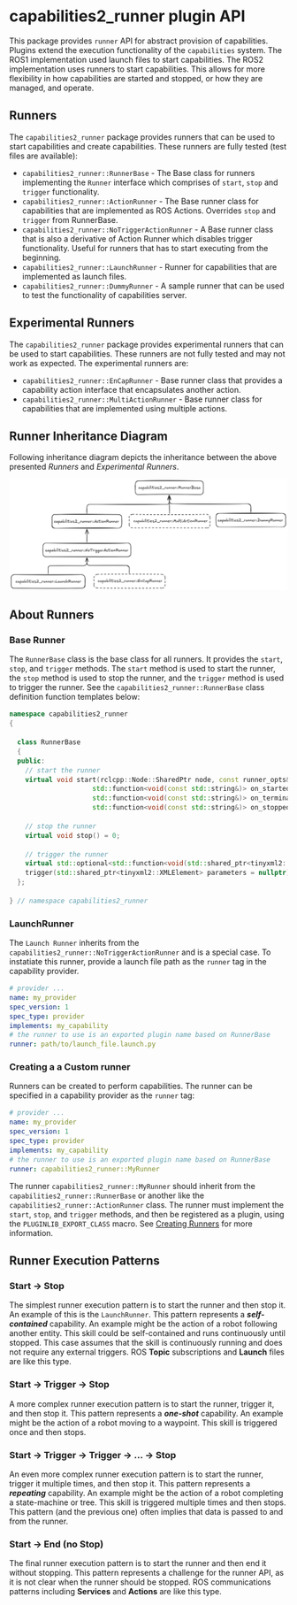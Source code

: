 # capabilities2_runner plugin API

This package provides `runner` API for abstract provision of capabilities. Plugins extend the execution functionality of the `capabilities` system. The ROS1 implementation used launch files to start capabilities. The ROS2 implementation uses runners to start capabilities. This allows for more flexibility in how capabilities are started and stopped, or how they are managed, and operate.

## Runners

The `capabilities2_runner` package provides runners that can be used to start capabilities and create capabilities. These runners are fully tested (test files are available):

- `capabilities2_runner::RunnerBase` - The Base class for runners implementing the `Runner` interface which comprises of `start`, `stop` and `trigger` functionality.
- `capabilities2_runner::ActionRunner` - The Base runner class for capabilities that are implemented as ROS Actions. Overrides `stop` and `trigger` from RunnerBase.
- `capabilities2_runner::NoTriggerActionRunner` - A Base runner class that is also a derivative of Action Runner which disables trigger functionality. Useful for runners that has to start executing from the beginning. 
- `capabilities2_runner::LaunchRunner` - Runner for capabilities that are implemented as launch files.
- `capabilities2_runner::DummyRunner` - A sample runner that can be used to test the functionality of capabilities server.

## Experimental Runners

The `capabilities2_runner` package provides experimental runners that can be used to start capabilities. These runners are not fully tested and may not work as expected. The experimental runners are:

- `capabilities2_runner::EnCapRunner` - Base runner class that provides a capability action interface that encapsulates another action.
- `capabilities2_runner::MultiActionRunner` - Base runner class for capabilities that are implemented using multiple actions.

## Runner Inheritance Diagram


Following inheritance diagram depicts the inheritance between the above presented *Runners* and *Experimental Runners*.

![inheritance diagram](../capabilities2_runner/docs/images/inheritance-diagram.png)

## About Runners

### Base Runner

The `RunnerBase` class is the base class for all runners. It provides the `start`, `stop`, and `trigger` methods. The `start` method is used to start the runner, the `stop` method is used to stop the runner, and the `trigger` method is used to trigger the runner. See the `capabilities2_runner::RunnerBase` class definition function templates below:

```cpp
namespace capabilities2_runner
{

  class RunnerBase
  {
  public:
    // start the runner
    virtual void start(rclcpp::Node::SharedPtr node, const runner_opts& run_config,
                     std::function<void(const std::string&)> on_started = nullptr,
                     std::function<void(const std::string&)> on_terminated = nullptr,
                     std::function<void(const std::string&)> on_stopped = nullptr) = 0;

    // stop the runner
    virtual void stop() = 0;

    // trigger the runner
    virtual std::optional<std::function<void(std::shared_ptr<tinyxml2::XMLElement>)>>
    trigger(std::shared_ptr<tinyxml2::XMLElement> parameters = nullptr) = 0;
  };

} // namespace capabilities2_runner
```

### LaunchRunner

The `Launch Runner` inherits from the `capabilities2_runner::NoTriggerActionRunner` and is a special case. To instatiate this runner, provide a launch file path as the `runner` tag in the capability provider.

```yaml
# provider ...
name: my_provider
spec_version: 1
spec_type: provider
implements: my_capability
# the runner to use is an exported plugin name based on RunnerBase
runner: path/to/launch_file.launch.py
```

### Creating a a Custom runner

Runners can be created to perform capabilities. The runner can be specified in a capability provider as the `runner` tag:

```yaml
# provider ...
name: my_provider
spec_version: 1
spec_type: provider
implements: my_capability
# the runner to use is an exported plugin name based on RunnerBase
runner: capabilities2_runner::MyRunner
```

The runner `capabilities2_runner::MyRunner` should inherit from the `capabilities2_runner::RunnerBase` or another like the `capabilities2_runner::ActionRunner` class. The runner must implement the `start`, `stop`, and `trigger` methods, and then be registered as a plugin, using the `PLUGINLIB_EXPORT_CLASS` macro. See [Creating Runners](./docs/create_runners.md) for more information.

## Runner Execution Patterns

### Start -> Stop

The simplest runner execution pattern is to start the runner and then stop it. An example of this is the `LaunchRunner`. This pattern represents a ***self-contained*** capability. An example might be the action of a robot following another entity. This skill could be self-contained and runs continuously until stopped. This case assumes that the skill is continuously running and does not require any external triggers. ROS **Topic** subscriptions and **Launch** files are like this type.

### Start -> Trigger -> Stop

A more complex runner execution pattern is to start the runner, trigger it, and then stop it. This pattern represents a ***one-shot*** capability. An example might be the action of a robot moving to a waypoint. This skill is triggered once and then stops.

### Start -> Trigger -> Trigger -> ... -> Stop

An even more complex runner execution pattern is to start the runner, trigger it multiple times, and then stop it. This pattern represents a ***repeating*** capability. An example might be the action of a robot completing a state-machine or tree. This skill is triggered multiple times and then stops. This pattern (and the previous one) often implies that data is passed to and from the runner.

### Start -> End (no Stop)

The final runner execution pattern is to start the runner and then end it without stopping. This pattern represents a challenge for the runner API, as it is not clear when the runner should be stopped. ROS communications patterns including **Services** and **Actions** are like this type.
